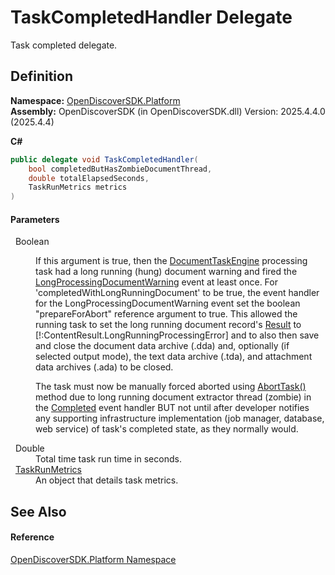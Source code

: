 # TaskCompletedHandler Delegate


Task completed delegate.



## Definition
**Namespace:** <a href="aceb8efa-8dcd-26ac-b049-012c1f331112">OpenDiscoverSDK.Platform</a>  
**Assembly:** OpenDiscoverSDK (in OpenDiscoverSDK.dll) Version: 2025.4.4.0 (2025.4.4)

**C#**
``` C#
public delegate void TaskCompletedHandler(
	bool completedButHasZombieDocumentThread,
	double totalElapsedSeconds,
	TaskRunMetrics metrics
)
```



#### Parameters
<dl><dt>  Boolean</dt><dd><p>If this argument is true, then the <a href="55591a84-1c9a-5c6d-eefe-62a2134d5370">DocumentTaskEngine</a> processing task had a long running (hung) document warning and fired the <a href="78b28538-3a71-0aec-b039-f93d885de328">LongProcessingDocumentWarning</a> event at least once. For 'completedWithLongRunningDocument' to be true, the event handler for the LongProcessingDocumentWarning event set the boolean "prepareForAbort" reference argument to true. This allowed the running task to set the long running document record's <a href="afc45d77-b73b-c2ea-47d8-95bb69deb137">Result</a> to [!:ContentResult.LongRunningProcessingError] and to also then save and close the document data archive (.dda) and, optionally (if selected output mode), the text data archive (.tda), and attachment data archives (.ada) to be closed.</p><p />

 The task must now be manually forced aborted using <a href="d5476f02-8f01-ff02-d246-b7e7a537b13e">AbortTask()</a> method due to long running document extractor thread (zombie) in the <a href="fff70952-dfd6-f4d6-fa53-1f022236bd53">Completed</a> event handler BUT not until after developer notifies any supporting infrastructure implementation (job manager, database, web service) of task's completed state, as they normally would.</dd><dt>  Double</dt><dd>Total time task run time in seconds.</dd><dt>  <a href="23cd2f21-0524-7376-cd03-7093ebda546d">TaskRunMetrics</a></dt><dd>An object that details task metrics.</dd></dl>

## See Also


#### Reference
<a href="aceb8efa-8dcd-26ac-b049-012c1f331112">OpenDiscoverSDK.Platform Namespace</a>  
